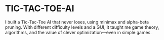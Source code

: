# TIC-TAC-TOE-AI
I built a Tic-Tac-Toe AI that never loses, using minimax and alpha-beta pruning. With different difficulty levels and a GUI, it taught me game theory, algorithms, and the value of clever optimization—even in simple games.
